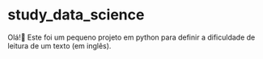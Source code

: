 # study_data_science
Olá!:wave: Este foi um pequeno projeto em python para definir a dificuldade de leitura de um texto (em inglês).
